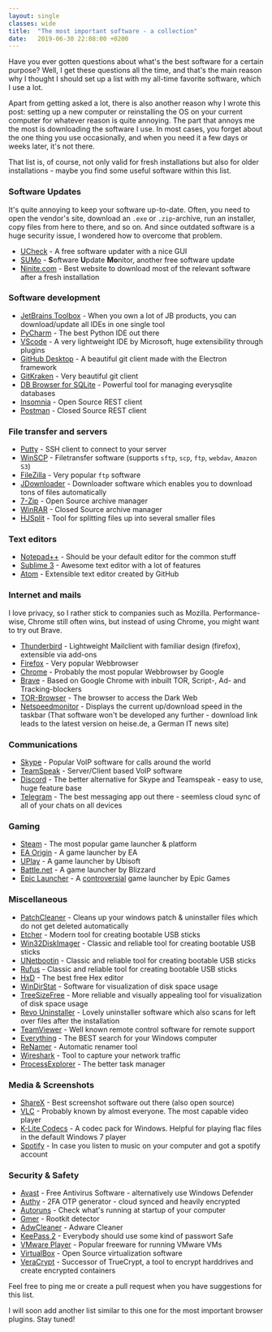 ```yaml
---
layout: single
classes: wide
title:  "The most important software - a collection"
date:   2019-06-30 22:08:00 +0200
---
```


Have you ever gotten questions about what's the best software for a certain purpose? Well, I get these questions all the time, and that's the main reason why I thought I should set up a list with my all-time favorite software, which I use a lot.

Apart from getting asked a lot, there is also another reason why I wrote this post: setting up a new computer or reinstalling the OS on your current computer for whatever reason is quite annoying. The part that annoys me the most is downloading the software I use. In most cases, you forget about the one thing you use occasionally, and when you need it a few days or weeks later, it's not there.

That list is, of course, not only valid for fresh installations but also for older installations - maybe you find some useful software within this list.

### Software Updates

It's quite annoying to keep your software up-to-date. Often, you need to open the vendor's site, download an `.exe` or `.zip`-archive, run an installer, copy files from here to there, and so on. And since outdated software is a huge security issue, I wondered how to overcome that problem.

- [UCheck](https://www.adlice.com/download/ucheck/#download) - A free software updater with a nice GUI
- [SUMo](https://kcsoftwares.com/index.php?sumo) - **S**oftware **U**pdate **Mo**nitor, another free software update
- [Ninite.com](https://ninite.com/) - Best website to download most of the relevant software after a fresh installation

### Software development

- [JetBrains Toolbox](https://www.jetbrains.com/toolbox/app/) - When you own a lot of JB products, you can download/update all IDEs in one single tool
- [PyCharm](https://www.jetbrains.com/pycharm/) - The best Python IDE out there
- [VScode](https://code.visualstudio.com/) - A very lightweight IDE by Microsoft, huge extensibility through plugins
- [GitHub Desktop](https://desktop.github.com/) - A beautiful git client made with the Electron framework
- [GitKraken](https://www.gitkraken.com/) - Very beautiful git client
- [DB Browser for SQLite](https://sqlitebrowser.org/) - Powerful tool for managing everysqlite databases
- [Insomnia](https://insomnia.rest/) - Open Source REST client
- [Postman](https://www.getpostman.com/) - Closed Source REST client

### File transfer and servers

- [Putty](https://www.putty.org/) - SSH client to connect to your server
- [WinSCP](https://winscp.net/eng/docs/lang:de) - Filetransfer software (supports `sftp`, `scp`, `ftp`, `webdav`, `Amazon S3`)
- [FileZilla](https://filezilla-project.org/) - Very popular `ftp` software
- [JDownloader](https://jdownloader.org/) - Downloader software which enables you to download tons of files automatically
- [7-Zip](https://7-zip.org/) - Open Source archive manager
- [WinRAR](https://www.win-rar.com) - Closed Source archive manager
- [HJSplit](http://www.hjsplit.org/) - Tool for splitting files up into several smaller files

### Text editors

- [Notepad++](https://notepad-plus-plus.org/) - Should be your default editor for the common stuff
- [Sublime 3](https://www.sublimetext.com/) - Awesome text editor with a lot of features
- [Atom](https://atom.io/) - Extensible text editor created by GitHub

### Internet and mails

I love privacy, so I rather stick to companies such as Mozilla. Performance-wise, Chrome still often wins, but instead of using Chrome, you might want to try out Brave.

- [Thunderbird](https://www.mozilla.org/de/thunderbird/) - Lightweight Mailclient with familiar design (firefox), extensible via add-ons
- [Firefox](https://www.mozilla.org/de/firefox/new/) - Very popular Webbrowser
- [Chrome](https://www.google.de/chrome) - Probably the most popular Webbrowser by Google
- [Brave](https://brave.com/) - Based on Google Chrome with inbuilt TOR, Script-, Ad- and Tracking-blockers
- [TOR-Browser](https://www.torproject.org/download/) - The browser to access the Dark Web
- [Netspeedmonitor](https://www.heise.de/download/product/netspeedmonitor-35095) - Displays the current up/download speed in the taskbar (That software won't be developed any further - download link leads to the latest version on heise.de, a German IT news site)

### Communications

- [Skype](https://www.skype.com/de/get-skype/) - Popular VoIP software for calls around the world
- [TeamSpeak](https://www.teamspeak.com/en/) - Server/Client based VoIP software
- [Discord](https://discordapp.com/) - The better alternative for Skype and Teamspeak - easy to use, huge feature base
- [Telegram](https://telegram.org/) - The best messaging app out there - seemless cloud sync of all of your chats on all devices

### Gaming

- [Steam](https://store.steampowered.com) - The most popular game launcher & platform
- [EA Origin](https://www.origin.com/) - A game launcher by EA
- [UPlay](https://uplay.ubisoft.com/) - A game launcher by Ubisoft
- [Battle.net](https://www.blizzard.com/en-us/) - A game launcher by Blizzard
- [Epic Launcher](https://www.epicgames.com/store/) - A [controversial](https://www.reddit.com/r/PhoenixPoint/comments/b0rxdq/epic_game_store_spyware_tracking_and_you/) game launcher by Epic Games

### Miscellaneous

- [PatchCleaner](https://www.homedev.com.au/Free/PatchCleaner) - Cleans up your windows patch & uninstaller files which do not get deleted automatically
- [Etcher](https://etcher.io/) - Modern tool for creating bootable USB sticks
- [Win32DiskImager](https://sourceforge.net/projects/win32diskimager/) - Classic and reliable tool for creating bootable USB sticks
- [UNetbootin](https://unetbootin.github.io/) - Classic and reliable tool for creating bootable USB sticks
- [Rufus](https://rufus.ie/) - Classic and reliable tool for creating bootable USB sticks
- [HxD](https://mh-nexus.de/en/hxd/) - The best free Hex editor
- [WinDirStat](https://windirstat.net/) - Software for visualization of disk space usage
- [TreeSizeFree](https://www.jam-software.de/treesize_free/) - More reliable and visually appealing tool for visualization of disk space usage
- [Revo Uninstaller](https://www.revouninstaller.com/revo_uninstaller_free_download.html) - Lovely uninstaller software which also scans for left over files after the installation
- [TeamViewer](https://www.teamviewer.com/) - Well known remote control software for remote support
- [Everything](https://www.voidtools.com/) - The BEST search for your Windows computer
- [ReNamer](http://www.den4b.com/products/renamer) - Automatic renamer tool
- [Wireshark](https://www.wireshark.org/download.html) - Tool to capture your network traffic
- [ProcessExplorer](https://docs.microsoft.com/en-us/sysinternals/downloads/process-explorer) - The better task manager

### Media & Screenshots

- [ShareX](https://getsharex.com/) - Best screenshot software out there (also open source)
- [VLC](https://www.videolan.org/vlc/index.de.html) - Probably known by almost everyone. The most capable video player
- [K-Lite Codecs](https://www.codecguide.com/) - A codec pack for Windows. Helpful for playing flac files in the default Windows 7 player
- [Spotify](https://www.spotify.com/) - In case you listen to music on your computer and got a spotify account

### Security & Safety
- [Avast](https://www.avast.com/de-de/index) - Free Antivirus Software - alternatively use Windows Defender
- [Authy](https://authy.com/) - 2FA OTP generator - cloud synced and heavily encrypted
- [Autoruns](https://docs.microsoft.com/en-us/sysinternals/downloads/autoruns) - Check what's running at startup of your computer
- [Gmer](http://www.gmer.net/) - Rootkit detector
- [AdwCleaner](https://de.malwarebytes.com/adwcleaner/) - Adware Cleaner
- [KeePass 2](https://keepass.info/) - Everybody should use some kind of  passwort Safe
- [VMware Player](https://www.mware.com/products/workstation-player.html) - Popular freeware for running VMware VMs
- [VirtualBox](https://www.virtualbox.org/) - Open Source virtualization software
- [VeraCrypt](https://www.veracrypt.fr/en/Downloads.html) - Successor of TrueCrypt, a tool to encrypt harddrives and create encrypted containers

Feel free to ping me or create a pull request when you have suggestions for this list.

I will soon add another list similar to this one for the most important browser plugins. Stay tuned!